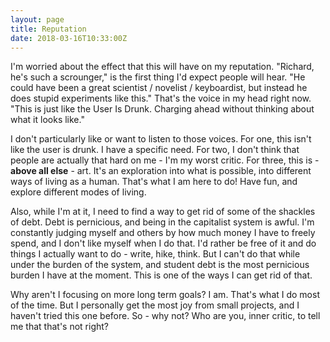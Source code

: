 ```yaml
---
layout: page
title: Reputation
date: 2018-03-16T10:33:00Z
---
```


I'm worried about the effect that this will have on my reputation. "Richard, he's such a scrounger," is the first thing I'd expect people will hear. "He could have been a great scientist / novelist / keyboardist, but instead he does stupid experiments like this." That's the voice in my head right now. "This is just like the User Is Drunk. Charging ahead without thinking about what it looks like."

I don't particularly like or want to listen to those voices. For one, this isn't like the user is drunk. I have a specific need. For two, I don't think that people are actually that hard on me - I'm my worst critic. For three, this is - **above all else** - art. It's an exploration into what is possible, into different ways of living as a human. That's what I am here to do! Have fun, and explore different modes of living.

Also, while I'm at it, I need to find a way to get rid of some of the shackles of debt. Debt is pernicious, and being in the capitalist system is awful. I'm constantly judging myself and others by how much money I have to freely spend, and I don't like myself when I do that. I'd rather be free of it and do things I actually want to do - write, hike, think. But I can't do that while under the burden of the system, and student debt is the most pernicious burden I have at the moment. This is one of the ways I can get rid of that.

Why aren't I focusing on more long term goals? I am. That's what I do most of the time. But I personally get the most joy from small projects, and I haven't tried this one before. So - why not? Who are you, inner critic, to tell me that that's not right?

